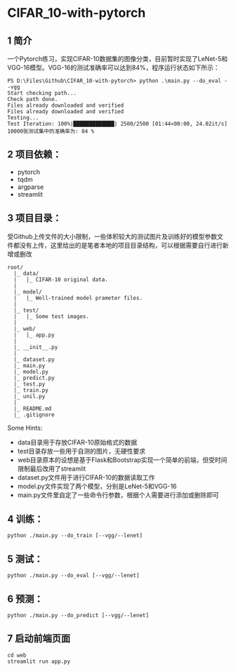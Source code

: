 # CIFAR_10-with-pytorch

## 1 简介

一个Pytorch练习，实现CIFAR-10数据集的图像分类，目前暂时实现了LeNet-5和VGG-16模型。VGG-16的测试准确率可以达到84%，程序运行状态如下所示：
```text
PS D:\Files\Github\CIFAR_10-with-pytorch> python .\main.py --do_eval --vgg
Start checking path...
Check path done.
Files already downloaded and verified
Files already downloaded and verified
Testing...
Test Iteration: 100%|█████████████| 2500/2500 [01:44<00:00, 24.02it/s]
10000张测试集中的准确率为: 84 %
```


## 2 项目依赖：

* pytorch
* tqdm
* argparse
* streamlit


## 3 项目目录：

受Github上传文件的大小限制，一些体积较大的测试图片及训练好的模型参数文件都没有上传，这里给出的是笔者本地的项目目录结构，可以根据需要自行进行新增或删改

```text
root/
  |_ data/
  |   |_ CIFAR-10 original data.
  |
  |_ model/
  |   |_ Well-trained model prameter files.
  |
  |_ test/
  |   |_ Some test images.
  |
  |_ web/
  |   |_ app.py 
  |
  |_ __init__.py
  |
  |_ dataset.py
  |_ main.py
  |_ model.py
  |_ predict.py
  |_ test.py
  |_ train.py
  |_ unil.py
  |
  |_ README.md
  |_ .gitignore
```

Some Hints:

* data目录用于存放CIFAR-10原始格式的数据
* test目录存放一些用于自测的图片，无硬性要求
* web目录原本的设想是基于Flask和Bootstrap实现一个简单的前端，但受时间限制最后改用了streamlit
* dataset.py文件用于进行CIFAR-10的数据读取工作
* model.py文件实现了两个模型，分别是LeNet-5和VGG-16
* main.py文件里自定了一些命令行参数，根据个人需要进行添加或删除即可  


## 4 训练：

```shell
python ./main.py --do_train [--vgg/--lenet]
```


## 5 测试：

```shell
python ./main.py --do_eval [--vgg/--lenet]
```


## 6 预测：

```shell
python ./main.py --do_predict [--vgg/--lenet]
```


## 7 启动前端页面

```shell
cd web
streamlit run app.py
```